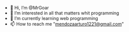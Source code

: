 - 👋 Hi, I’m @MrGoar
- 👀 I’m interested in all that matters whit programming
- 🌱 I’m currently learning web programming
- 📫 How to reach me "mendozaarturo1221@gmail.com"

<!---
MrGoar/MrGoar is a ✨ special ✨ repository because its `README.md` (this file) appears on your GitHub profile.
You can click the Preview link to take a look at your changes.
--->
